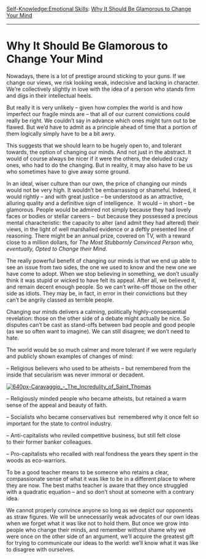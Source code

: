 [Self-Knowledge:](https://www.theschooloflife.com/thebookoflife/category/self-knowledge/)[Emotional Skills](https://www.theschooloflife.com/thebookoflife/category/self-knowledge/emotional-skills/): [Why It Should Be Glamorous to Change Your Mind](https://www.theschooloflife.com/thebookoflife/how-it-should-be-glamorous-to-change-your-mind/)

* * *

# Why It Should Be Glamorous to Change Your Mind

Nowadays, there is a lot of prestige around sticking to your guns. If we change our views, we risk looking weak, indecisive and lacking in character. We’re collectively slightly in love with the idea of a person who stands firm and digs in their intellectual heels.

But really it is very unlikely – given how complex the world is and how imperfect our fragile minds are – that all of our current convictions could really be right. We couldn’t say in advance which ones might turn out to be flawed. But we’d have to admit as a principle ahead of time that a portion of them logically simply have to be a bit awry.

This suggests that we should learn to be hugely open to, and tolerant towards, the option of changing our minds. And not just in the abstract. It would of course always be nicer if it were the others, the deluded crazy ones, who had to do the changing. But in reality, it may also have to be us who sometimes have to give away some ground.

In an ideal, wiser culture than our own, the price of changing our minds would not be very high. It wouldn’t be embarrassing or shameful. Indeed, it would rightly – and with great justice – be understood as an attractive, alluring quality and a definitive sign of intelligence. &nbsp;It would – in short – be glamorous. People would be admired not simply because they had lovely faces or bodies or stellar careers – &nbsp;but because they possessed a precious mental characteristic: the capacity to alter (and admit they had altered) their views, in the light of well marshalled evidence or a deftly presented line of reasoning. There might be an annual prize, covered on TV, with a reward close to a million dollars, for _The Most Stubbornly Convinced Person who, eventually, Opted to Change their Mind_.

The really powerful benefit of changing our minds is that we end up able to see an issue from two sides, the one we used to know and the new one we have come to adopt. When we stop believing in something, we don’t usually think it was stupid or wicked to have felt its appeal. After all, we believed it, and remain decent enough people. So we can’t write-off those on the other side as idiots. They may be, in fact, in error in their convictions but they can’t be angrily classed as terrible people.

Changing our minds delivers a calming, politically highly-consequential revelation: those on the other side of a debate might actually be nice. So disputes can’t be cast as stand-offs between bad people and good people (as we so often want to imagine). We can still disagree; we don’t need to hate.

The world would be so much calmer and more tolerant if we were regularly and publicly shown examples of changes of mind:

– Religious believers who used to be atheists – but remembered from the inside that secularism was never immoral or decadent.

[![640px-Caravaggio_-_The_Incredulity_of_Saint_Thomas](https://www.theschooloflife.com/thebookoflife/wp-content/uploads/2017/02/640px-Caravaggio_-_The_Incredulity_of_Saint_Thomas.jpg)](http://www.thebookoflife.org/wp-content/uploads/2017/02/640px-Caravaggio_-_The_Incredulity_of_Saint_Thomas.jpg)

– Religiously minded people who became atheists, but retained a warm sense of the appeal and beauty of faith.

– Socialists who became conservatives but &nbsp;remembered why it once felt so important for the state to control industry.

– Anti-capitalists who reviled competitive business, but still felt close to&nbsp;their former banker colleagues.

– Pro-capitalists who recalled with real fondness the years they spent in the woods as eco-warriors.

To be a good teacher means to be someone who retains a clear, compassionate sense of what it was like to be in a different place to where they are now. The best maths teacher is aware that they once struggled with a quadratic equation – and so don’t shout at someone with a contrary idea.

We cannot properly convince anyone so long as we depict our opponents as straw figures. We will be unnecessarily weak advocates of our own ideas when we forget what it was like not to hold them. But once we grow into people who change their minds, and remember without shame why we were once on the other side of an argument, we’ll acquire the greatest gift for trying to communicate our ideas to the world: we’ll know what it was like to disagree with ourselves.
